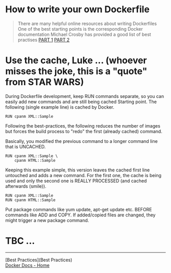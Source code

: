 # How to write your own Dockerfile

> There are many helpful online resources about writing Dockerfiles
> One of the best starting points is the corresponding Docker documentation
Michael Crosby has provided a good list of best practises  [PART 1][1] [PART 2][2]

# Use the cache, Luke ... (whoever misses the joke, this is a "quote" from STAR WARS)
During Dockerfile development, keep RUN commands separate, so you can easily add new commands and are still being cached
Starting point. The following (single example line) is cached by Docker.

    RUN cpanm XML::Sample

Following the best-practices, the following reduces the number of images but forces the build process to "redo" the first (already cached) command.

Basically, you modified the previous command to a longer command line that is UNCACHED.

    RUN cpanm XML::Sample \
        cpanm HTML::Sample


Keeping this example simple, this version leaves the cached first line untouched and adds a new command. For the first one, the cache is being used and only the second one is REALLY PROCESSED (and cached afterwards (smile)).

    RUN cpanm XML::Sample
    RUN cpanm HTML::Sample

Put package commands like yum update, apt-get update etc. BEFORE commands like ADD and COPY. If added/copied files are changed, they might trigger a new package command.

# TBC ...

[1]: http://crosbymichael.com/dockerfile-best-practices.html
[2]: http://crosbymichael.com/dockerfile-best-practices-take-2.html

---

[Best Practices](Best Practices)  
[Docker Docs - Home](../wiki/Home)  
